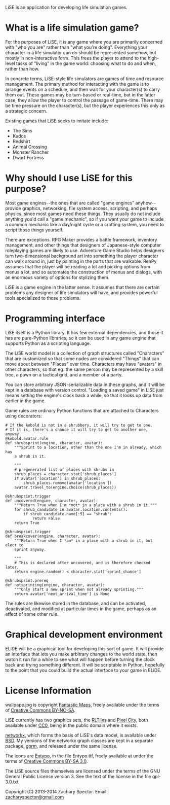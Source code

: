 LiSE is an application for developing life simulation games.

# What is a life simulation game?

For the purposes of LiSE, it is any game where you are primarily
concerned with "who you are" rather than "what you're
doing". Everything your character in a life simulator can do should be
represented somehow, but mostly in non-interactive form. This frees
the player to attend to the high-level tasks of "living" in the game
world: choosing what to do and when, rather than how.

In concrete terms, LiSE-style life simulators are games of time and
resource management. The primary method for interacting with the game
is to arrange events on a schedule, and then wait for your
character(s) to carry them out. These games may be turn-based or
real-time, but in the latter case, they allow the player to control
the passage of game-time. There may be time pressure on the character(s),
but the player experiences this only as a strategic concern.

Existing games that LiSE seeks to imitate include:

* The Sims
* Kudos
* Redshirt
* Animal Crossing
* Monster Rancher
* Dwarf Fortress

# Why should I use LiSE for this purpose?

Most game engines--the ones that are called "game engines"
anyhow--provide graphics, networking, file system access, scripting,
and perhaps physics, since most games need these things. They usually
do not include anything you'd call a "game mechanic", so if you want
your game to include a common mechanic like a day/night cycle or a
crafting system, you need to script those things yourself.

There are exceptions. RPG Maker provides a battle framework, inventory
management, and other things that designers of Japanese-style computer
roleplaying games are likely to use. Adventure Game Studio helps
designers turn two-dimensional background art into something the
player character can walk around in, just by painting in the parts
that are walkable. RenPy assumes that the player will be reading a lot
and picking options from menus a lot, and so automates the
construction of menus and dialogs, with an enormous variety of
options for stylizing them.

LiSE is a game engine in the latter sense. It assumes that there are
certain problems any designer of life simulators will have, and
provides powerful tools specialized to those problems.

# Programming interface

LiSE itself is a Python library. It has few external dependencies, and
those it has are pure-Python libraries, so it can be used in any game
engine that supports Python as a scripting language.

The LiSE world model is a collection of graph structures called
"Characters" that are customized so that some nodes are considered
"Things" that can move about between "Places" over time. Characters
may have "avatars" in other characters, so that eg. the same person may be
represented by a skill tree, a pawn on a tactical grid, and a member
of a party.

You can store arbitrary JSON-serializable data in these
graphs, and it will be kept in a database with version
control. "Loading a saved game" in LiSE just means setting the
engine's clock back a while, so that it looks up data from earlier in
the game.

Game rules are ordinary Python functions that are attached to
Characters using decorators:

```
# If the kobold is not in a shrubbery, it will try to get to one.
# If it is, there's a chance it will try to get to another one, anyway.
@kobold.avatar.rule
def shrubsprint(engine, character, avatar):
    """Sprint to a location, other than the one I'm in already, which has
    a shrub in it.

    """
    # pregenerated list of places with shrubs in
    shrub_places = character.stat['shrub_places']
    if avatar['location'] in shrub_places:
        shrub_places.remove(avatar['location'])
    avatar.travel_to(engine.choice(shrub_places))

@shrubsprint.trigger
def uncovered(engine, character, avatar):
    """Return True when I'm *not* in a place with a shrub in it."""
    for shrub_candidate in avatar.location.contents():
        if shrub_candidate.name[:5] == "shrub":
            return False
    return True

@shrubsprint.trigger
def breakcover(engine, character, avatar):
    """Return True when I *am* in a place with a shrub in it, but elect to
    sprint anyway.

    """
    # This is declared after uncovered, and is therefore checked later.
    return engine.random() < character.stat['sprint_chance']

@shrubsprint.prereq
def notsprinting(engine, character, avatar):
    """Only start a new sprint when not already sprinting."""
    return avatar['next_arrival_time'] is None
```

The rules are likewise stored in the database, and can be activated,
deactivated, and modified at particular times in the game, perhaps as
an effect of some other rule.

# Graphical development environment

ELiDE will be a graphical tool for developing this sort of game. It
will provide an interface that lets you make arbitrary changes to the
world state, then watch it run for a while to see what will happen
before turning the clock back and trying something different. It will
be scriptable in Python, hopefully to the point that you could build
the actual interface to your game in ELiDE.

# License Information
wallpape.jpg is copyright [Fantastic Maps](http://www.fantasticmaps.com/free-stuff/), freely available under the terms of [Creative Commons BY-NC-SA](https://creativecommons.org/licenses/by-nc-sa/3.0/).

LiSE currently has two graphics sets, the [RLTiles](http://rltiles.sourceforge.net/) and [Pixel City](http://opengameart.org/content/pixel-city), both available under [CC0](http://creativecommons.org/publicdomain/zero/1.0/), being in the public domain where it exists.

[networkx](http://networkx.github.io/), which forms the basis of LiSE's data model, is available under [BSD](http://networkx.github.io/documentation/latest/reference/legal.html). My versions of the networkx graph classes are kept in a separate package, [gorm](https://github.com/LogicalDash/gorm), and released under the same license.

The icons are [Entypo](http://entypo.com/), in the file Entypo.ttf, freely available at under the terms of [Creative Commons BY-SA 3.0](http://creativecommons.org/licenses/by-sa/3.0/).

The LiSE source files themselves are licensed under the terms of the GNU General Public License version 3. See the text of the license in the file gpl-3.0.txt

Copyright (C) 2013-2014 Zachary Spector. Email: zacharyspector@gmail.com
